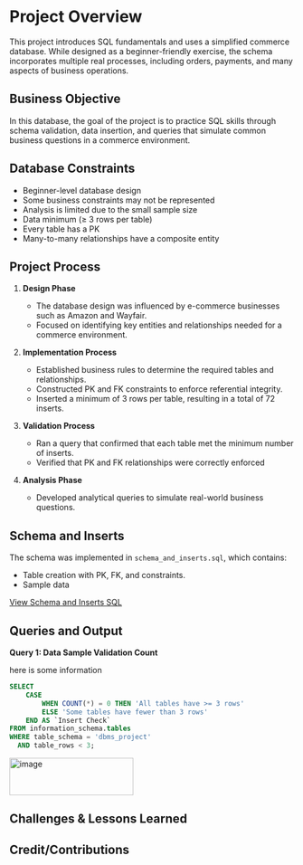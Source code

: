 # Project Overview <!-- Purpose of the Project -->

This project introduces SQL fundamentals and uses a simplified commerce database. While designed as a beginner-friendly exercise, the schema incorporates multiple real processes, including orders, payments, and many aspects of business operations.


## Business Objective <!-- Goal of the Project -->

In this database, the goal of the project is to practice SQL skills through schema validation, data insertion, and queries that simulate common business questions in a commerce environment. 


## Database Constraints 

- Beginner-level database design 
- Some business constraints may not be represented 
- Analysis is limited due to the small sample size
- Data minimum (≥ 3 rows per table)
- Every table has a PK
- Many-to-many relationships have a composite entity 


## Project Process

1. **Design Phase**
    - The database design was influenced by e-commerce businesses such as Amazon and Wayfair.
    - Focused on identifying key entities and relationships needed for a commerce environment.

2. **Implementation Process**
    - Established business rules to determine the required tables and relationships.
    - Constructed PK and FK constraints to enforce referential integrity.
    - Inserted a minimum of 3 rows per table, resulting in a total of 72 inserts.

3. **Validation Process** 
    - Ran a query that confirmed that each table met the minimum number of inserts.
    - Verified that PK and FK relationships were correctly enforced 

4. **Analysis Phase**
    - Developed analytical queries to simulate real-world business questions. 


## Schema and Inserts 

The schema was implemented in `schema_and_inserts.sql`, which contains:
- Table creation with PK, FK, and constraints.
- Sample data

[View Schema and Inserts SQL](schema_and_inserts.sql)


## Queries and Output

<detail>
  <summary><b>Query 1: Data Sample Validation Count</b></summarr>

here is some information 

```sql
SELECT 
    CASE 
        WHEN COUNT(*) = 0 THEN 'All tables have >= 3 rows'
        ELSE 'Some tables have fewer than 3 rows'
    END AS `Insert Check`
FROM information_schema.tables
WHERE table_schema = 'dbms_project'
  AND table_rows < 3;
```
<img width="219" height="66" alt="image" src="https://github.com/user-attachments/assets/c831a692-3111-4d71-9acb-26bf606363b0" />


## Challenges & Lessons Learned 



## Credit/Contributions 


